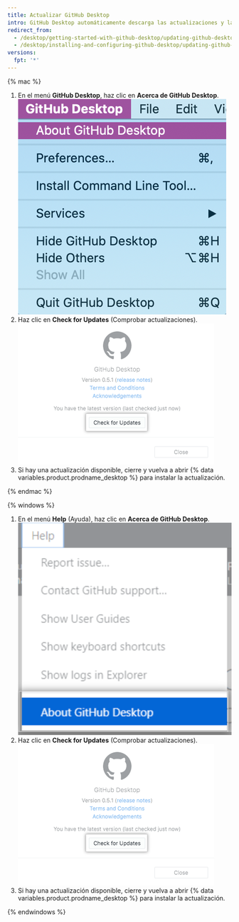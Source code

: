 ```yaml
---
title: Actualizar GitHub Desktop
intro: GitHub Desktop automáticamente descarga las actualizaciones y las instala al reiniciar. También puedes verificar las actualizaciones manualmente.
redirect_from:
  - /desktop/getting-started-with-github-desktop/updating-github-desktop
  - /desktop/installing-and-configuring-github-desktop/updating-github-desktop
versions:
  fpt: '*'
---
```


{% mac %}

1. En el menú **GitHub Desktop**, haz clic en **Acerca de GitHub Desktop**. ![Acerca de la opción de menú de GitHub Desktop](/assets/images/help/desktop/desktop-menu-about-desktop-mac.png)
2. Haz clic en **Check for Updates** (Comprobar actualizaciones). ![Botón Check for Updates (Comprobar actualizaciones)](/assets/images/help/desktop/check-for-updates.png)
3. Si hay una actualización disponible, cierre y vuelva a abrir {% data variables.product.prodname_desktop %} para instalar la actualización.

{% endmac %}

{% windows %}

1. En el menú **Help** (Ayuda), haz clic en **Acerca de GitHub Desktop**. ![Acerca de la opción de menú de GitHub Desktop](/assets/images/help/desktop/help-about-desktop-win.png)
2. Haz clic en **Check for Updates** (Comprobar actualizaciones). ![Botón Check for Updates (Comprobar actualizaciones)](/assets/images/help/desktop/check-for-updates.png)
3. Si hay una actualización disponible, cierre y vuelva a abrir {% data variables.product.prodname_desktop %} para instalar la actualización.

{% endwindows %}
